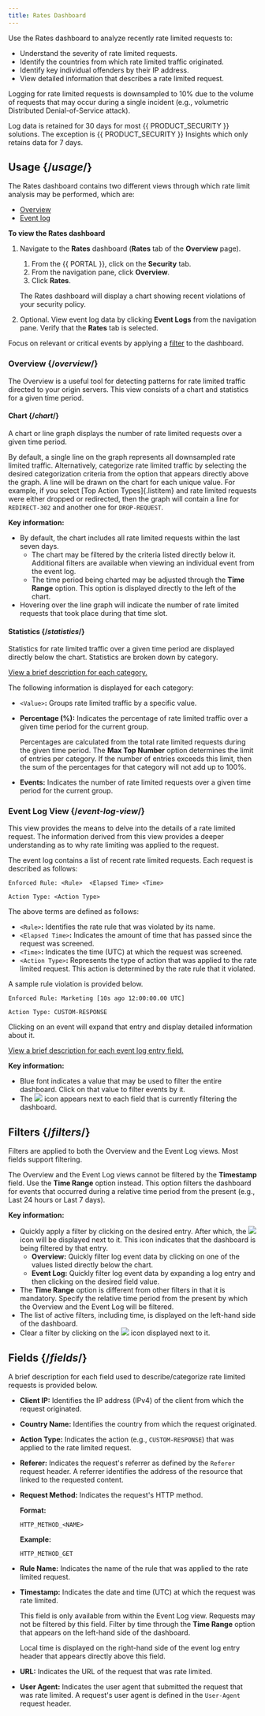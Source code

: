 ```yaml
---
title: Rates Dashboard
---
```


Use the Rates dashboard to analyze recently rate limited requests to:
-   Understand the severity of rate limited requests.
-   Identify the countries from which rate limited traffic originated.
-   Identify key individual offenders by their IP address.
-   View detailed information that describes a rate limited request.

<Callout type="info">

Logging for rate limited requests is downsampled to 10% due to the
volume of requests that may occur during a single incident (e.g.,
volumetric Distributed Denial-of-Service attack).

</Callout>

<Callout type="info">

Log data is retained for 30 days for most {{ PRODUCT_SECURITY }} solutions. The exception
is {{ PRODUCT_SECURITY }} Insights which only retains data for 7 days.

</Callout>

## Usage {/*usage*/}

The Rates dashboard contains two different views through which rate
limit analysis may be performed, which are:
-   [Overview](#overview)
-   [Event log](#event-log-view)

**To view the Rates dashboard**

1.  Navigate to the **Rates** dashboard (**Rates** tab of the **Overview**
    page).
    1.  From the {{ PORTAL }}, click on the **Security** tab.
    2.  From the navigation pane, click **Overview**.
    3.  Click **Rates**.

    The Rates dashboard will display a chart showing recent violations
    of your security policy.
2.  Optional. View event log data by clicking **Event Logs** from
    the navigation pane. Verify that the **Rates** tab is
    selected.

<Callout type="tip">

  Focus on relevant or critical events by applying a [filter](#filters) to the dashboard. 

</Callout>

### Overview {/*overview*/}

The Overview is a useful tool for detecting patterns for rate limited
traffic directed to your origin servers. This view consists of a chart
and statistics for a given time period.

#### Chart {/*chart*/}

A chart or line graph displays the number of rate limited requests over
a given time period.

By default, a single line on the graph represents all downsampled rate
limited traffic. Alternatively, categorize rate limited traffic by
selecting the desired categorization criteria from the option that
appears directly above the graph. A line will be drawn on the chart for
each unique value. For example, if you select [Top Action
Types]{.listitem} and rate limited requests were either dropped or
redirected, then the graph will contain a line for
`REDIRECT-302` and another one for `DROP-REQUEST`.

**Key information:**
-   By default, the chart includes all rate limited requests within the
    last seven days.
    -   The chart may be filtered by the criteria listed directly below
        it. Additional filters are available when viewing an individual
        event from the event log.
    -   The time period being charted may be adjusted through the **Time
        Range** option. This option is displayed directly to the
        left of the chart.
-   Hovering over the line graph will indicate the number of rate
    limited requests that took place during that time slot.

#### Statistics {/*statistics*/}

Statistics for rate limited traffic over a given time period are
displayed directly below the chart. Statistics are broken down by
category.

[View a brief description for each category.](#fields)

The following information is displayed for each category:
-   `<Value>`**:** Groups rate limited traffic by a
    specific value.
-   **Percentage (%):** Indicates the percentage of rate limited
    traffic over a given time period for the current group.

    <Callout type="important">

      Percentages are calculated from the total rate limited requests
      during the given time period. The **Max Top Number** option
      determines the limit of entries per category. If the number of
      entries exceeds this limit, then the sum of the percentages for that
      category will not add up to 100%.

    </Callout>

-   **Events:** Indicates the number of rate limited requests over
    a given time period for the current group.

### Event Log View {/*event-log-view*/}

This view provides the means to delve into the details of a rate limited
request. The information derived from this view provides a deeper
understanding as to why rate limiting was applied to the request.

The event log contains a list of recent rate limited requests. Each
request is described as follows:

`Enforced Rule: <Rule>  <Elapsed Time> <Time>`

`Action Type: <Action Type>`

The above terms are defined as follows:
-   `<Rule>`**:** Identifies the rate rule that was violated by its
name.
-   `<Elapsed Time>`**:** Indicates the amount of time that has passed since
the request was screened. 
-   `<Time>`**:** Indicates the time (UTC) at which the
request was screened.
-   `<Action Type>`**:** Represents the type of action that was applied
to the rate limited request. This action is determined by the rate rule
that it violated.

A sample rule violation is provided below.

`Enforced Rule: Marketing [10s ago 12:00:00.00 UTC]`

`Action Type: CUSTOM-RESPONSE`

Clicking on an event will expand that entry and display detailed
information about it.

[View a brief description for each event log entry field.](#fields)

**Key information:**
-   Blue font indicates a value that may be used to filter the entire
    dashboard. Click on that value to filter events by it.
-   The ![](/images/icons/filter.png) icon appears next
    to each field that is currently filtering the dashboard.

## Filters {/*filters*/}

Filters are applied to both the Overview and the Event Log views. Most
fields support filtering.

<Callout type="info">

The Overview and the Event Log views cannot be filtered by the
**Timestamp** field. Use the **Time Range** option instead.
This option filters the dashboard for events that occurred during a
relative time period from the present (e.g., Last 24 hours or Last 7
days).

</Callout>

**Key information:**
-   Quickly apply a filter by clicking on the desired entry. After which, the ![](/images/icons/filter.png) icon will be displayed next to it. This icon indicates that the dashboard is being filtered by that entry.
    -   **Overview:** Quickly filter log event data by clicking on one of the values listed directly below the chart.
    -   **Event Log:** Quickly filter log event data by expanding a log entry and then clicking on the desired field value.
-   The **Time Range** option is different from other filters in that it is mandatory. Specify the relative time period from the present by which the Overview and the Event Log will be filtered.
-   The list of active filters, including time, is displayed on the left-hand side of the dashboard.
-   Clear a filter by clicking on the ![](/images/icons/filter.png) icon displayed next to it.

## Fields {/*fields*/}

A brief description for each field used to describe/categorize rate
limited requests is provided below.
-   **Client IP:** Identifies the IP address (IPv4) of the client from which the request originated.
-   **Country Name:** Identifies the country from which the request originated.
-   **Action Type:** Indicates the action (e.g., `CUSTOM-RESPONSE`) that was applied to the rate limited request.
-   **Referer:** Indicates the request's referrer as defined by the `Referer` request header. A referrer identifies the address of the resource that linked to the requested content.   
-   **Request Method:** Indicates the request's HTTP method.

    **Format:**

    `HTTP_METHOD_<NAME>`

    **Example:**

    `HTTP_METHOD_GET`

-   **Rule Name:** Indicates the name of the rule that was applied to the rate limited request.   
-   **Timestamp:** Indicates the date and time (UTC) at which the request was rate limited.

    <Callout type="info">

      This field is only available from within the Event Log view. Requests may not be filtered by this field. Filter by time through the **Time Range** option that appears on the left-hand side of the dashboard.

    </Callout>

    <Callout type="info">

      Local time is displayed on the right-hand side of the event log entry header that appears directly above this field.

    </Callout>
-   **URL:** Indicates the URL of the request that was rate limited.   
-   **User Agent:** Indicates the user agent that submitted the request that was rate limited. A request's user agent is defined in the `User-Agent` request header.             